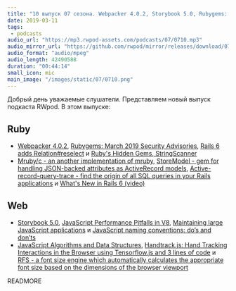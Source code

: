 ```yaml
---
title: "10 выпуск 07 сезона. Webpacker 4.0.2, Storybook 5.0, Rubygems: March 2019 Security Advisories, Mruby/c, RFS и прочее"
date: 2019-03-11
tags:
 - podcasts
audio_url: "https://mp3.rwpod-assets.com/podcasts/07/0710.mp3"
audio_mirror_url: "https://github.com/rwpod/mirror/releases/download/07.10/0710.mp3"
audio_format: "audio/mpeg"
audio_length: 42490588
duration: "00:44:14"
small_icon: mic
main_image: "/images/static/07/0710.png"
---
```


Добрый день уважаемые слушатели. Представляем новый выпуск подкаста RWpod. В этом выпуске:

## Ruby

 - [Webpacker 4.0.2](https://github.com/rails/webpacker/blob/master/docs/v4-upgrade.md), [Rubygems: March 2019 Security Advisories](https://blog.rubygems.org/2019/03/05/security-advisories-2019-03.html), [Rails 6 adds Relation#reselect](https://blog.saeloun.com/2019/03/05/rails-6-relation-reselect.html) и [Ruby's Hidden Gems, StringScanner](https://blog.appsignal.com/2019/03/05/stringscanner.html)
 - [Mruby/c - an another implementation of mruby](https://github.com/mrubyc/mrubyc), [StoreModel - gem for handling JSON-backed attributes as ActiveRecord models](https://github.com/DmitryTsepelev/store_model), [Active-record-query-trace - find the origin of all SQL queries in your Rails applications](https://github.com/brunofacca/active-record-query-trace) и [What's New in Rails 6 (video)](https://www.driftingruby.com/episodes/what-s-new-in-rails-6)

## Web

 - [Storybook 5.0](https://medium.com/storybookjs/storybook-5-0-db1d0f9c83b8), [JavaScript Performance Pitfalls in V8](https://ponyfoo.com/articles/javascript-performance-pitfalls-v8), [Maintaining large JavaScript applications](https://9elements.com/io/maintaining-large-javascript-projects/) и [JavaScript naming conventions: do’s and don’ts](https://medium.freecodecamp.org/javascript-naming-conventions-dos-and-don-ts-99c0e2fdd78a)
 - [JavaScript Algorithms and Data Structures](https://github.com/trekhleb/javascript-algorithms), [Handtrack.js: Hand Tracking Interactions in the Browser using Tensorflow.js and 3 lines of code](https://hackernoon.com/handtrackjs-677c29c1d585) и [RFS - a font size engine which automatically calculates the appropriate font size based on the dimensions of the browser viewport](https://github.com/twbs/rfs)

READMORE
